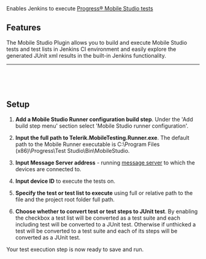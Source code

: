  

Enables Jenkins to execute [Progress® Mobile Studio
tests](https://www.telerik.com/teststudio/mobile-testing)

## Features

The Mobile Studio Plugin allows you to build and execute Mobile Studio
tests and test lists in Jenkins CI environment and easily explore the
generated JUnit xml results in the built-in Jenkins functionality.

  

------------------------------------------------------------------------

 

 

## Setup

1.  **Add a Mobile Studio Runner configuration build step**. Under the
    'Add build step menu' section select 'Mobile Studio runner
    configuration'.
2.  **Input the full path to Telerik.MobileTesting.Runner.exe**. The
    default path to the Mobile Runner executable is C:\\Program Files
    (x86)\\Progress\\Test Studio\\Bin\\MobileStudio.
3.  **Input Message Server address** - running [message
    server](https://docs.telerik.com/teststudio/test-studio-mobile/features/message-server) to
    which the devices are connected to.

4.  **Input device ID** to execute the tests on.

5.  **Specify the test or test list to execute** using full or relative
    path to the file and the project root folder full path.

6.  **Choose whether to convert test or test steps to JUnit test**. By
    enabling the checkbox a test list will be converted as a test suite
    and each including test will be converted to a JUnit test. Otherwise
    if unthicked a test will be converted to a test suite and each of
    its steps will be converted as a JUnit test.

Your test execution step is now ready to save and run.

 

  
